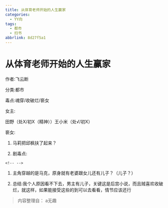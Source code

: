 ```yaml
---
title: 从体育老师开始的人生赢家
categories:
  - YY向
tags:
  - 都市
  - 扫书
abbrlink: 8d27f5a1
---
```

# 从体育老师开始的人生赢家
作者:飞云断

分类:都市

毒点:魂穿/收破烂/亵女

女主:

田野（处X/初X（精神））王小米（处√/初X）

亵女:

1.  马莉把邱枫扶了起来？

2.  剧毒点:

```{=html}
<!-- -->
```
1.  主角穿越的是马克，原身就有老婆跟女儿还有儿子？（儿子？）

2.  总结:我个人原因看不下去，男主有儿子，关键这是后宫小说，而且贼喜欢收破烂，就这样，如果能接受这些的到可以去看看，情节应该还行


> 内容整理自： a无趣